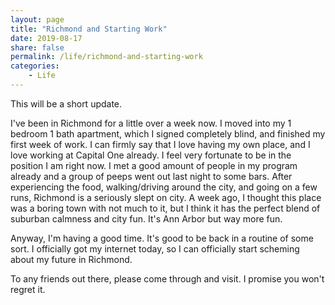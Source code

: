 ```yaml
---
layout: page
title: "Richmond and Starting Work"
date: 2019-08-17
share: false
permalink: /life/richmond-and-starting-work
categories:
    - Life
---
```


This will be a short update.

I've been in Richmond for a little over a week now. I moved into my 1 bedroom 1 bath apartment, which I signed completely blind, and finished my first week of work. I can firmly say that I love having my own place, and I love working at Capital One already. I feel very fortunate to be in the position I am right now. I met a good amount of people in my program already and a group of peeps went out last night to some bars. After experiencing the food, walking/driving around the city, and going on a few runs, Richmond is a seriously slept on city. A week ago, I thought this place was a boring town with not much to it, but I think it has the perfect blend of suburban calmness and city fun. It's Ann Arbor but way more fun. 

Anyway, I'm having a good time. It's good to be back in a routine of some sort. I officially got my internet today, so I can officially start scheming about my future in Richmond. 

To any friends out there, please come through and visit. I promise you won't regret it.